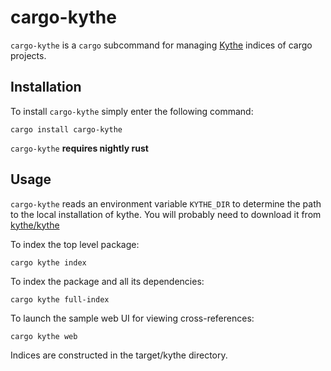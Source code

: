 # cargo-kythe

`cargo-kythe` is a `cargo` subcommand for managing [Kythe](https://kythe.io)
indices of cargo projects.

## Installation

To install `cargo-kythe` simply enter the following command:

```
cargo install cargo-kythe
```

`cargo-kythe` **requires nightly rust**

## Usage

`cargo-kythe` reads an environment variable `KYTHE_DIR` to determine the path to
the local installation of kythe. You will probably need to download it from
[kythe/kythe](https://github.com/kythe/kythe/releases)

To index the top level package:

```
cargo kythe index
```

To index the package and all its dependencies:

```
cargo kythe full-index
```

To launch the sample web UI for viewing cross-references:

```
cargo kythe web
```

Indices are constructed in the target/kythe directory.
